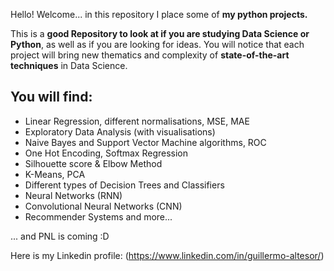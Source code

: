 Hello! Welcome... in this repository I place some of **my python projects.**

This is a **good Repository to look at if you are studying Data Science or Python**, as well as if you are looking for ideas. You will notice that each project will bring new thematics and complexity of **state-of-the-art techniques** in Data Science.

## You will find:
- Linear Regression, different normalisations, MSE, MAE
- Exploratory Data Analysis (with visualisations)
- Naive Bayes and Support Vector Machine algorithms, ROC
- One Hot Encoding, Softmax Regression 
- Silhouette score & Elbow Method
- K-Means, PCA
- Different types of Decision Trees and Classifiers
- Neural Networks (RNN)
- Convolutional Neural Networks (CNN)
-  Recommender Systems
 and more...

... and PNL is coming :D



Here is my Linkedin profile: (https://www.linkedin.com/in/guillermo-altesor/)
